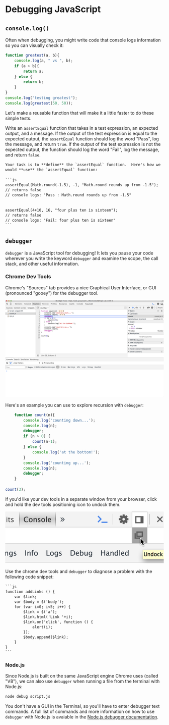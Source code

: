 # Debugging JavaScript

## `console.log()`

Often when debugging, you might write code that console logs information so you can visually check it:

```js
function greatest(a, b){
	console.log(a, " vs ", b);
	if (a > b){
		return a;
	} else {
		return b;
	}
}
console.log("testing greatest");
console.log(greatest(50, 50));
```

Let's make a reusable function that will make it a little faster to do these simple tests.

Write an `assertEqual` function that takes in a test expression, an expected output, and a message. If the output of the test expression is equal to the expected output, the `assertEqual` function should log the word "Pass", log the message, and return `true`.  If the output of the test expression is not the expected output, the function should log the word "Fail", log the message, and return `false`.

 	Your task is to **define** the `assertEqual` function.  Here's how we would **use** the `assertEqual` function:

	```js
	assertEqual(Math.round(-1.5), -1, "Math.round rounds up from -1.5");
	// returns false
	// console logs: "Pass : Math.round rounds up from -1.5"


	assertEqual(4+10, 16, "four plus ten is sixteen");
	// returns false
	// console logs: "Fail: four plus ten is sixteen"
	```


## `debugger` 

`debugger` is a JavaScript tool for debugging! It lets you pause your code wherever you write the keyword `debugger` and examine the scope, the call stack, and other useful information.


### Chrome Dev Tools

Chrome's "Sources" tab provides a nice Graphical User Interface, or GUI (pronounced "gooey") for the debugger tool. 


![chrome dev tools sources tab](sources.png)

Here's an example you can use to explore recursion with `debugger`:

```js
	function count(n){
	    console.log('counting down...');
	    console.log(n);
	    debugger;
	    if (n > 0) {
	        count(n-1);
	    } else {
	        console.log('at the bottom!');
	    }
	    console.log('counting up...');
	    console.log(n);
	    debugger;
	}

count(3);
```

If you'd like your dev tools in a separate window from your browser, click and hold the dev tools positioning icon to undock them.  

![dev tools positioning](undock.png)



Use the chrome dev tools and `debugger` to diagnose a problem with the following code snippet:


	```js
	function addLinks () {
		var $link;
		var $body = $('body');
	    for (var i=0; i<5; i++) {
	        $link = $('a');
	        $link.html('Link '+i);
	        $link.on('click', function () {
	            alert(i);
	        });
	        $body.append($link);
	    }
	}
	```


### Node.js

Since Node.js is built on the same JavaScript engine Chrome uses (called "V8"), we can also use `debugger` when running a file from the terminal with Node.js:

```bash
node debug script.js
```

You don't have a GUI in the Terminal, so you'll have to enter debugger text commands. A full list of commands and more information on how to use `debugger` with Node.js is avaiable in the <a href="https://nodejs.org/api/debugger.html" target="_blank">Node.js debugger documentation</a>.

<!--## Conditional Breakpoints in Chrome Dev Tools-->


